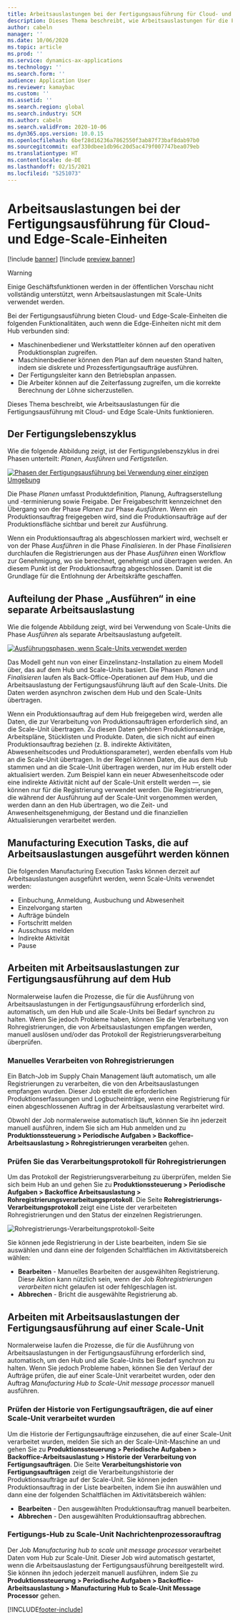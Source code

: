 ```yaml
---
title: Arbeitsauslastungen bei der Fertigungsausführung für Cloud- und Edge-Scale-Einheiten
description: Dieses Thema beschreibt, wie Arbeitsauslastungen für die Fertigungsausführung mit Cloud- und Edge Scale-Units funktionieren.
author: cabeln
manager: ''
ms.date: 10/06/2020
ms.topic: article
ms.prod: ''
ms.service: dynamics-ax-applications
ms.technology: ''
ms.search.form: ''
audience: Application User
ms.reviewer: kamaybac
ms.custom: ''
ms.assetid: ''
ms.search.region: global
ms.search.industry: SCM
ms.author: cabeln
ms.search.validFrom: 2020-10-06
ms.dyn365.ops.version: 10.0.15
ms.openlocfilehash: 6bef28d16236a7862550f3ab87f73baf8dab97b0
ms.sourcegitcommit: eaf330dbee1db96c20d5ac479f007747bea079eb
ms.translationtype: HT
ms.contentlocale: de-DE
ms.lasthandoff: 02/15/2021
ms.locfileid: "5251073"
---
```

# <a name="manufacturing-execution-workloads-for-cloud-and-edge-scale-units"></a>Arbeitsauslastungen bei der Fertigungsausführung für Cloud- und Edge-Scale-Einheiten

[!include [banner](../includes/banner.md)]
[!include [preview banner](../includes/preview-banner.md)]

> [!WARNING]
> Einige Geschäftsfunktionen werden in der öffentlichen Vorschau nicht vollständig unterstützt, wenn Arbeitsauslastungen mit Scale-Units verwendet werden.

Bei der Fertigungsausführung bieten Cloud- und Edge-Scale-Einheiten die folgenden Funktionalitäten, auch wenn die Edge-Einheiten nicht mit dem Hub verbunden sind:

- Maschinenbediener und Werkstattleiter können auf den operativen Produktionsplan zugreifen.
- Maschinenbediener können den Plan auf dem neuesten Stand halten, indem sie diskrete und Prozessfertigungsaufträge ausführen.
- Der Fertigungsleiter kann den Betriebsplan anpassen.
- Die Arbeiter können auf die Zeiterfassung zugreifen, um die korrekte Berechnung der Löhne sicherzustellen.

Dieses Thema beschreibt, wie Arbeitsauslastungen für die Fertigungsausführung mit Cloud- und Edge Scale-Units funktionieren.

## <a name="the-manufacturing-lifecycle"></a>Der Fertigungslebenszyklus

Wie die folgende Abbildung zeigt, ist der Fertigungslebenszyklus in drei Phasen unterteilt: *Planen*, *Ausführen* und *Fertigstellen*.

[![Phasen der Fertigungsausführung bei Verwendung einer einzigen Umgebung](media/mes-phases.png "Phasen der Fertigungsausführung bei Verwendung einer einzigen Umgebung")](media/mes-phases-large.png)

Die Phase _Planen_ umfasst Produktdefinition, Planung, Auftragserstellung und -terminierung sowie Freigabe. Der Freigabeschritt kennzeichnet den Übergang von der Phase _Planen_ zur Phase _Ausführen_. Wenn ein Produktionsauftrag freigegeben wird, sind die Produktionsaufträge auf der Produktionsfläche sichtbar und bereit zur Ausführung.

Wenn ein Produktionsauftrag als abgeschlossen markiert wird, wechselt er von der Phase _Ausführen_ in die Phase _Finalisieren_. In der Phase _Finalisieren_ durchlaufen die Registrierungen aus der Phase *Ausführen* einen Workflow zur Genehmigung, wo sie berechnet, genehmigt und übertragen werden. An diesem Punkt ist der Produktionsauftrag abgeschlossen. Damit ist die Grundlage für die Entlohnung der Arbeitskräfte geschaffen.

## <a name="splitting-the-execute-phase-into-a-separate-workload"></a>Aufteilung der Phase „Ausführen“ in eine separate Arbeitsauslastung

Wie die folgende Abbildung zeigt, wird bei Verwendung von Scale-Units die Phase _Ausführen_ als separate Arbeitsauslastung aufgeteilt.

[![Ausführungsphasen, wenn Scale-Units verwendet werden](media/mes-phases-workloads.png "Fertigungsausführungsphasen bei Verwendung von Scale-Units")](media/mes-phases-workloads-large.png)

Das Modell geht nun von einer Einzelinstanz-Installation zu einem Modell über, das auf dem Hub und Scale-Units basiert. Die Phasen _Planen_ und _Finalisieren_ laufen als Back-Office-Operationen auf dem Hub, und die Arbeitsauslastung der Fertigungsausführung läuft auf den Scale-Units. Die Daten werden asynchron zwischen dem Hub und den Scale-Units übertragen.

Wenn ein Produktionsauftrag auf dem Hub freigegeben wird, werden alle Daten, die zur Verarbeitung von Produktionsaufträgen erforderlich sind, an die Scale-Unit übertragen. Zu diesen Daten gehören Produktionsaufträge, Arbeitspläne, Stücklisten und Produkte. Daten, die sich nicht auf einen Produktionsauftrag beziehen (z. B. indirekte Aktivitäten, Abwesenheitscodes und Produktionsparameter), werden ebenfalls vom Hub an die Scale-Unit übertragen. In der Regel können Daten, die aus dem Hub stammen und an die Scale-Unit übertragen werden, nur im Hub erstellt oder aktualisiert werden. Zum Beispiel kann ein neuer Abwesenheitscode oder eine indirekte Aktivität nicht auf der Scale-Unit erstellt werden &mdash;, sie können nur für die Registrierung verwendet werden. Die Registrierungen, die während der Ausführung auf der Scale-Unit vorgenommen werden, werden dann an den Hub übertragen, wo die Zeit- und Anwesenheitsgenehmigung, der Bestand und die finanziellen Aktualisierungen verarbeitet werden.

## <a name="manufacturing-execution-tasks-that-can-be-run-on-workloads"></a>Manufacturing Execution Tasks, die auf Arbeitsauslastungen ausgeführt werden können

Die folgenden Manufacturing Execution Tasks können derzeit auf Arbeitsauslastungen ausgeführt werden, wenn Scale-Units verwendet werden:

- Einbuchung, Anmeldung, Ausbuchung und Abwesenheit
- Einzelvorgang starten
- Aufträge bündeln
- Fortschritt melden
- Ausschuss melden
- Indirekte Aktivität
- Pause

## <a name="working-with-manufacturing-execution-workloads-on-the-hub"></a>Arbeiten mit Arbeitsauslastungen zur Fertigungsausführung auf dem Hub

Normalerweise laufen die Prozesse, die für die Ausführung von Arbeitsauslastungen in der Fertigungsausführung erforderlich sind, automatisch, um den Hub und alle Scale-Units bei Bedarf synchron zu halten. Wenn Sie jedoch Probleme haben, können Sie die Verarbeitung von Rohregistrierungen, die von Arbeitsauslastungen empfangen werden, manuell auslösen und/oder das Protokoll der Registrierungsverarbeitung überprüfen.

### <a name="manually-process-raw-registrations"></a>Manuelles Verarbeiten von Rohregistrierungen

Ein Batch-Job im Supply Chain Management läuft automatisch, um alle Registrierungen zu verarbeiten, die von den Arbeitsauslastungen empfangen wurden. Dieser Job erstellt die erforderlichen Produktionserfassungen und Logbucheinträge, wenn eine Registrierung für einen abgeschlossenen Auftrag in der Arbeitsauslastung verarbeitet wird.

Obwohl der Job normalerweise automatisch läuft, können Sie ihn jederzeit manuell ausführen, indem Sie sich am Hub anmelden und zu **Produktionssteuerung \> Periodische Aufgaben \> Backoffice-Arbeitsauslastung \> Rohregistrierungen verarbeiten** gehen.

### <a name="check-the-raw-registration-processing-log"></a>Prüfen Sie das Verarbeitungsprotokoll für Rohregistrierungen

Um das Protokoll der Registrierungsverarbeitung zu überprüfen, melden Sie sich beim Hub an und gehen Sie zu **Produktionssteuerung \> Periodische Aufgaben \> Backoffice Arbeitsauslastung \> Rohregistrierungsverarbeitungsprotokoll**. Die Seite **Rohregistrierungs-Verarbeitungsprotokoll** zeigt eine Liste der verarbeiteten Rohregistrierungen und den Status der einzelnen Registrierungen.

![Rohregistrierungs-Verarbeitungsprotokoll-Seite](media/mes-processing-log.png "Rohregistrierungs-Verarbeitungsprotokollseite")

Sie können jede Registrierung in der Liste bearbeiten, indem Sie sie auswählen und dann eine der folgenden Schaltflächen im Aktivitätsbereich wählen:

- **Bearbeiten** - Manuelles Bearbeiten der ausgewählten Registrierung. Diese Aktion kann nützlich sein, wenn der Job _Rohregistrierungen verarbeiten_ nicht gelaufen ist oder fehlgeschlagen ist.
- **Abbrechen** - Bricht die ausgewählte Registrierung ab.

## <a name="working-with-manufacturing-execution-workloads-on-a-scale-unit"></a>Arbeiten mit Arbeitsauslastungen der Fertigungsausführung auf einer Scale-Unit

Normalerweise laufen die Prozesse, die für die Ausführung von Arbeitsauslastungen in der Fertigungsausführung erforderlich sind, automatisch, um den Hub und alle Scale-Units bei Bedarf synchron zu halten. Wenn Sie jedoch Probleme haben, können Sie den Verlauf der Aufträge prüfen, die auf einer Scale-Unit verarbeitet wurden, oder den Auftrag _Manufacturing Hub to Scale-Unit message processor_ manuell ausführen.

### <a name="view-the-history-of-manufacturing-jobs-that-have-been-processed-on-a-scale-unit"></a>Prüfen der Historie von Fertigungsaufträgen, die auf einer Scale-Unit verarbeitet wurden

Um die Historie der Fertigungsaufträge einzusehen, die auf einer Scale-Unit verarbeitet wurden, melden Sie sich an der Scale-Unit-Maschine an und gehen Sie zu **Produktionssteuerung \> Periodische Aufgaben \> Backoffice-Arbeitsauslastung \> Historie der Verarbeitung von Fertigungsaufträgen**. Die Seite **Verarbeitungshistorie von Fertigungsaufträgen** zeigt die Verarbeitungshistorie der Produktionsaufträge auf der Scale-Unit. Sie können jeden Produktionsauftrag in der Liste bearbeiten, indem Sie ihn auswählen und dann eine der folgenden Schaltflächen im Aktivitätsbereich wählen:

- **Bearbeiten** - Den ausgewählten Produktionsauftrag manuell bearbeiten.
- **Abbrechen** - Den ausgewählten Produktionsauftrag abbrechen.

### <a name="manufacturing-hub-to-scale-unit-message-processor-job"></a>Fertigungs-Hub zu Scale-Unit Nachrichtenprozessorauftrag

Der Job _Manufacturing hub to scale unit message processor_ verarbeitet Daten vom Hub zur Scale-Unit. Dieser Job wird automatisch gestartet, wenn die Arbeitsauslastung der Fertigungsausführung bereitgestellt wird. Sie können ihn jedoch jederzeit manuell ausführen, indem Sie zu **Produktionssteuerung \> Periodische Aufgaben \> Backoffice-Arbeitsauslastung \> Manufacturing Hub to Scale-Unit Message Processor** gehen.


[!INCLUDE[footer-include](../../includes/footer-banner.md)]